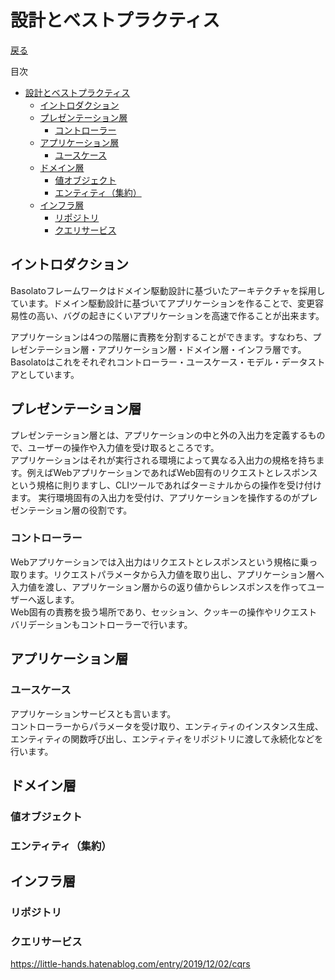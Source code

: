 設計とベストプラクティス
===
[戻る](../../README.md)

目次
<!--ts-->
   * [設計とベストプラクティス](#設計とベストプラクティス)
      * [イントロダクション](#イントロダクション)
      * [プレゼンテーション層](#プレゼンテーション層)
         * [コントローラー](#コントローラー)
      * [アプリケーション層](#アプリケーション層)
         * [ユースケース](#ユースケース)
      * [ドメイン層](#ドメイン層)
         * [値オブジェクト](#値オブジェクト)
         * [エンティティ（集約）](#エンティティ集約)
      * [インフラ層](#インフラ層)
         * [リポジトリ](#リポジトリ)
         * [クエリサービス](#クエリサービス)

<!-- Added by: root, at: Fri Dec 31 11:51:44 UTC 2021 -->

<!--te-->

## イントロダクション
Basolatoフレームワークはドメイン駆動設計に基づいたアーキテクチャを採用しています。ドメイン駆動設計に基づいてアプリケーションを作ることで、変更容易性の高い、バグの起きにくいアプリケーションを高速で作ることが出来ます。

アプリケーションは4つの階層に責務を分割することができます。すなわち、プレゼンテーション層・アプリケーション層・ドメイン層・インフラ層です。  
Basolatoはこれをそれぞれコントローラー・ユースケース・モデル・データストアとしています。

## プレゼンテーション層
プレゼンテーション層とは、アプリケーションの中と外の入出力を定義するもので、ユーザーの操作や入力値を受け取るところです。  
アプリケーションはそれが実行される環境によって異なる入出力の規格を持ちます。例えばWebアプリケーションであればWeb固有のリクエストとレスポンスという規格に則りますし、CLIツールであればターミナルからの操作を受け付けます。
実行環境固有の入出力を受付け、アプリケーションを操作するのがプレゼンテーション層の役割です。

### コントローラー
Webアプリケーションでは入出力はリクエストとレスポンスという規格に乗っ取ります。リクエストパラメータから入力値を取り出し、アプリケーション層へ入力値を渡し、アプリケーション層からの返り値からレンスポンスを作ってユーザーへ返します。  
Web固有の責務を扱う場所であり、セッション、クッキーの操作やリクエストバリデーションもコントローラーで行います。

## アプリケーション層

### ユースケース
アプリケーションサービスとも言います。  
コントローラーからパラメータを受け取り、エンティティのインスタンス生成、エンティティの関数呼び出し、エンティティをリポジトリに渡して永続化などを行います。

## ドメイン層
### 値オブジェクト

### エンティティ（集約）

## インフラ層

### リポジトリ

### クエリサービス
https://little-hands.hatenablog.com/entry/2019/12/02/cqrs


